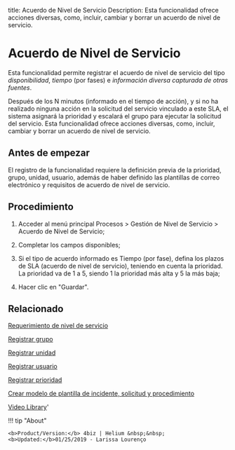 title: Acuerdo de Nivel de Servicio
Description: Esta funcionalidad ofrece acciones diversas, como, incluir, cambiar y borrar un acuerdo de nivel de servicio. 
# Acuerdo de Nivel de Servicio

Esta funcionalidad permite registrar el acuerdo de nivel de servicio del tipo *disponibilidad*, *tiempo* (por fases) e *información diversa capturada de otras fuentes*. 

Después de los N minutos (informado en el tiempo de acción), y si no ha realizado ninguna acción en la solicitud del servicio vinculado a este SLA, el sistema asignará la prioridad y escalará el grupo para ejecutar la solicitud del servicio.
Esta funcionalidad ofrece acciones diversas, como, incluir, cambiar y borrar un acuerdo de nivel de servicio.

Antes de empezar
----------------

El registro de la funcionalidad requiere la definición previa de la prioridad,
grupo, unidad, usuario, además de haber definido las plantillas de correo
electrónico y requisitos de acuerdo de nivel de servicio.

Procedimiento
-------------

1.  Acceder al menú principal Procesos \> Gestión de Nivel de Servicio \>
    Acuerdo de Nivel de Servicio;

2.  Completar los campos disponibles;

3.  Si el tipo de acuerdo informado es Tiempo (por fase), defina los plazos de
    SLA (acuerdo de nivel de servicio), teniendo en cuenta la prioridad. La
    prioridad va de 1 a 5, siendo 1 la prioridad más alta y 5 la más baja;

4.  Hacer clic en "Guardar".

Relacionado
-----------

[Requerimiento de nivel de servicio](/es-es/4biz-helium/processes/service-level/use/service-level-requirement.html)

[Registrar grupo](/es-es/4biz-helium/initial-settings/access-settings/user/register-groups.html)

[Registrar unidad](/es-es/4biz-helium/platform-administration/region-and-language/register-unit.html)

[Registrar usuario](/es-es/4biz-helium/initial-settings/access-settings/user/users.html)

[Registrar prioridad](/es-es/4biz-helium/processes/portfolio-and-catalog/configuration/register-priority.html)

[Crear modelo de plantilla de incidente, solicitud y procedimiento](/es-es/4biz-helium/processes/tickets/configuration/create-template-of-ticket.html)

<i class='fa fa-youtube-play  fa-2x' style='color:#97ce17;vertical-align: middle;'> </i> [Video Library](https://www.youtube.com/playlist?list=PLB5qK2uzf2RMjX0O3lujZJk298ZUVu21l)'

!!! tip "About"

    <b>Product/Version:</b> 4biz | Helium &nbsp;&nbsp;
    <b>Updated:</b>01/25/2019 - Larissa Lourenço

